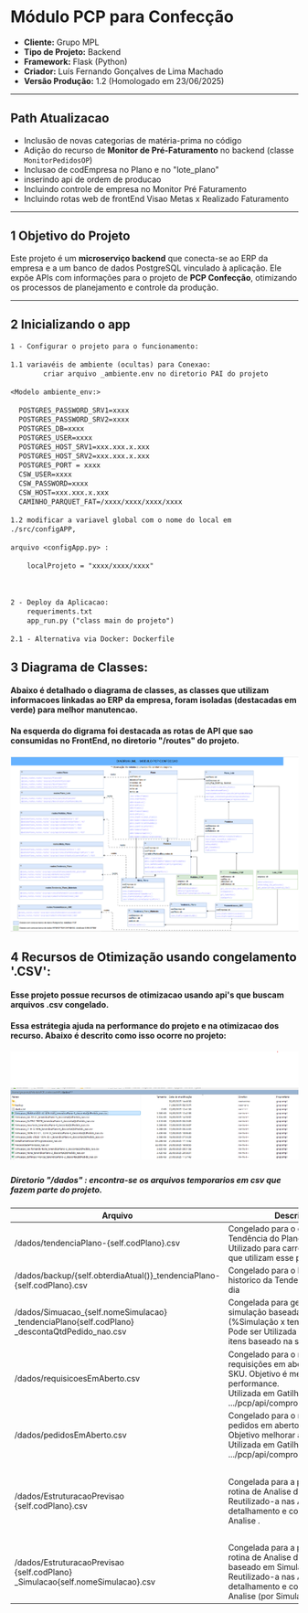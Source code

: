 # Módulo PCP para Confecção

- **Cliente:** Grupo MPL  
- **Tipo de Projeto:** Backend  
- **Framework:** Flask (Python)  
- **Criador:** Luís Fernando Gonçalves de Lima Machado  
- **Versão Produção:** 1.2 (Homologado em 23/06/2025)

---

## Path Atualizacao

- Inclusão de novas categorias de matéria-prima no código
- Adição do recurso de **Monitor de Pré-Faturamento** no backend (classe `MonitorPedidosOP`)
- Inclusao de codEmpresa no Plano e no "lote_plano"
- inserindo api de ordem de producao
- Incluindo controle de empresa no Monitor Pré Faturamento
- Incluindo rotas web de frontEnd Visao Metas x Realizado Faturamento
---
## 1 Objetivo do Projeto

Este projeto é um **microserviço backend** que conecta-se ao ERP da empresa e a um banco de dados PostgreSQL vinculado à aplicação. Ele expõe APIs com informações para o projeto de **PCP Confecção**, otimizando os processos de planejamento e controle da produção.

---

## 2 Inicializando o app
    
    1 - Configurar o projeto para o funcionamento: 
        
    1.1 variavéis de ambiente (ocultas) para Conexao: 
            criar arquivo _ambiente.env no diretorio PAI do projeto
    
    <Modelo ambiente_env:>

      POSTGRES_PASSWORD_SRV1=xxxx
      POSTGRES_PASSWORD_SRV2=xxxx
      POSTGRES_DB=xxxx
      POSTGRES_USER=xxxx
      POSTGRES_HOST_SRV1=xxx.xxx.x.xxx
      POSTGRES_HOST_SRV2=xxx.xxx.x.xxx
      POSTGRES_PORT = xxxx
      CSW_USER=xxxx
      CSW_PASSWORD=xxxx
      CSW_HOST=xxx.xxx.x.xxx
      CAMINHO_PARQUET_FAT=/xxxx/xxxx/xxxx/xxxx

    1.2 modificar a variavel global com o nome do local em ./src/configAPP,
    
    arquivo <configApp.py> :
        
        localProjeto = "xxxx/xxxx/xxxx"
    
    
        
    2 - Deploy da Aplicacao: 
        requeriments.txt
        app_run.py ("class main do projeto")
    
    2.1 - Alternativa via Docker: Dockerfile 

## 3 Diagrama de Classes:
#### Abaixo é detalhado o diagrama de classes, as classes que utilizam informacoes linkadas ao ERP da empresa, foram isoladas (destacadas em verde) para melhor manutencao.
#### Na esquerda do digrama foi destacada as rotas de API que sao consumidas no FrontEnd, no diretorio "/routes" do projeto.
#### ![Diagrama de Classes.png](docsProject%2FDiagrama%20de%20Classes.png)

## 4 Recursos de Otimização  usando congelamento '.CSV':
#### Esse projeto possue recursos de otimizacao usando api's que buscam arquivos .csv congelado.
#### Essa estrátegia ajuda na performance do projeto e na otimizacao dos recurso. Abaixo é descrito como isso ocorre no projeto:
##### ![Exemplo de Diretorio dados.png](docsProject%2FExemplo%20de%20Diretorio%20dados.png)
##### Diretorio "/dados" : encontra-se os arquivos temporarios em csv que fazem parte do projeto. 
| Arquivo                                                                                                    | Descrição                                                                                                                                                               | API's de Disparo                                                                                                                                |
|------------------------------------------------------------------------------------------------------------|-------------------------------------------------------------------------------------------------------------------------------------------------------------------------|-------------------------------------------------------------------------------------------------------------------------------------------------|
| /dados/tendenciaPlano-{self.codPlano}.csv                                                                  | Congelado para o cálculo da Tendência do Plano a nível SKU. Utilizado para carregar simulações que utilizam esse plano.                                                 | POST<br>"{URL-BASE}/pcp/api<br>/tendenciaSku"</br>                                                                                              |
| /dados/backup/{self.obterdiaAtual()}_tendenciaPlano-{self.codPlano}.csv                                    | Congelado para o backup de historico da Tendencia a nivel de dia                                                                                                        | POST<br>"{URL-BASE}/pcp/api                                                                                           |
| /dados/Simuacao_{self.nomeSimulacao}<br>_tendenciaPlano{self.codPlano}</br>_descontaQtdPedido_nao.csv</br> | Congelada para geracao de simulação baseada em parâmetros (%Simulação x tendência).<br>Pode ser Utilizada para "Detalhar" itens baseado na simulação.                   | POST<br>"{URL-BASE}/pcp/api<br>/simulacaoProgramacao"</br>                                                                                      |
| /dados/requisicoesEmAberto.csv                                                                             | Congelado para o retorno das requisições em aberto a nível de SKU. Objetivo é melhorar a performance.<br>Utilizada em Gatilhos nas API: GET .../pcp/api/comprometidoOP. | POST<br>"{URL-BASE}/pcp/api<br>/AnaliseMateriaisPelaTendencia"</br>                                                                             |
| /dados/pedidosEmAberto.csv                                                                                 | Congelado para o retorno dos pedidos em aberto a nível de SKU. Objetivo melhorar a performance.<br>Utilizada em Gatilhos nas API: GET .../pcp/api/comprometidoCompras.  | POST<br>"{URL-BASE}/pcp/api<br>/AnaliseMateriaisPelaTendencia"</br>                                                                             |
| /dados/EstruturacaoPrevisao<br>{self.codPlano}.csv</br>                                                    | Congelada para a performance na rotina de Analise de Materiais . Reutilizado-a nas APIs de detalhamento e congelamento da Analise .                                     | POST<br>"{URL-BASE}/pcp/api<br>/DetalhaNecessidade"<br></br>POST<br>"{URL-BASE}/pcp/api<br>/AnaliseMateriaisPelaTendencia" (BODY: congelar:True) |
| /dados/EstruturacaoPrevisao<br>{self.codPlano}</br>_Simulacao{self.nomeSimulacao}.csv</br>                 | Congelada para a performance na rotina de Analise de Materiais baseado em Simulação. Reutilizado-a nas APIs de detalhamento e congelamento da Analise (por Simulacao) . | POST<br>"{URL-BASE}/pcp/api<br>/DetalhaNecessidade" (BODY: nomeSimulacao: xxx)                                                                  |


            